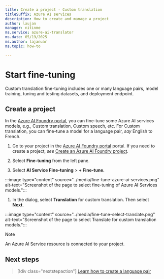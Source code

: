 ```yaml
---
title: Create a project - Custom translation
titleSuffix: Azure AI services
description: How to create and manage a project
author: laujan
manager: nitinme
ms.service: azure-ai-translator
ms.date: 05/19/2025
ms.author: lajanuar
ms.topic: how-to

---
```


# Start fine-tuning 

 Custom translation fine-tuning includes one or many language pairs, model training, tuning and testing datasets, and deployment endpoint.

## Create a project

In the [Azure AI Foundry portal](https://ai.azure.com/), you can fine-tune some Azure AI services models, e.g., Custom translation, Custom speech, etc. For Custom translation, you can fine-tune a model for a language pair, *say* English to French.

1. Go to your project in the [Azure AI Foundry portal](https://ai.azure.com/) portal. If you need to create a project, *see* [Create an Azure AI Foundry project](../../azure-ai-foundry/how-to/create-project.md).

1. Select **Fine-tuning** from the left pane.

1. Select **AI Service Fine-tuning** > **+ Fine-tune**.

:::image type="content" source="../media/fine-tune-azure-ai-services.png" alt-text="Screenshot of the page to select fine-tuning of Azure AI Services models.":::

1. In the dialog, select **Translation** for custom translation. Then select **Next**.

:::image type="content" source="../media/fine-tune-select-translate.png" alt-text="Screenshot of the page to select Translate for custom translation models.":::

> [!NOTE]
> An Azure AI Service resource is connected to your project.


## Next steps

> [!div class="nextstepaction"]
> [Learn how to create a language pair](create-language-pair.md)
